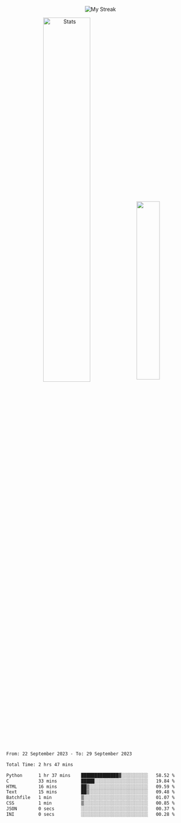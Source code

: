 <p align="center">
<picture>
  <source media="(prefers-color-scheme: dark)" srcset="http://github-readme-streak-stats.herokuapp.com?user=semolik&theme=dark&hide_border=true&background=DD272700">
  <img alt="My Streak" src="http://github-readme-streak-stats.herokuapp.com?user=semolik&hide_border=true">
</picture>
</p>
<div align="center">
  <picture>
    <source media="(prefers-color-scheme: dark)" srcset="https://github-readme-stats.vercel.app/api?username=semolik&show_icons=true&bg_color=DD272700&hide_border=true&theme=dark">
        <img alt="Stats" src="https://github-readme-stats.vercel.app/api?username=semolik&show_icons=true&bg_color=DD272700&hide_border=true" width="50%" >
  </picture>
  <sup>
  <picture>
  <source media="(prefers-color-scheme: dark)" srcset="https://github-readme-stats.vercel.app/api/top-langs/?username=semolik&layout=compact&hide_border=true&bg_color=DD272700&theme=dark">
  <img src="https://github-readme-stats.vercel.app/api/top-langs/?username=semolik&layout=compact&hide_border=true" width="35%" />
  </picture>
  </sup>
</div>
<!--START_SECTION:waka-->

```txt
From: 22 September 2023 - To: 29 September 2023

Total Time: 2 hrs 47 mins

Python      1 hr 37 mins    ██████████████▓░░░░░░░░░░   58.52 %
C           33 mins         █████░░░░░░░░░░░░░░░░░░░░   19.84 %
HTML        16 mins         ██▒░░░░░░░░░░░░░░░░░░░░░░   09.59 %
Text        15 mins         ██▒░░░░░░░░░░░░░░░░░░░░░░   09.48 %
Batchfile   1 min           ▒░░░░░░░░░░░░░░░░░░░░░░░░   01.07 %
CSS         1 min           ▒░░░░░░░░░░░░░░░░░░░░░░░░   00.85 %
JSON        0 secs          ░░░░░░░░░░░░░░░░░░░░░░░░░   00.37 %
INI         0 secs          ░░░░░░░░░░░░░░░░░░░░░░░░░   00.28 %
```

<!--END_SECTION:waka-->

